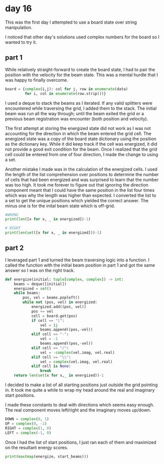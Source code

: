 # day 16

This was the first day I attempted to use a board state over string manipulation.

I noticed that other day's solutions used complex numbers for the board so I wanted to try it.

## part 1

While relatively straight-forward to create the board state, I had to pair the position with the velocity for the beam state. This was a mental hurdle that I was happy to finally overcome.

```python
board = {complex(i,j): col for j, row in enumerate(data)
         for i, col in enumerate(row.strip())}
```

I used a deque to stack the beams as I iterated. If any valid splitters were encountered while traversing the grid, I added them to the stack. The initial beam was run all the way through; until the beam exited the grid or a previous beam registration was encounter (both position and velocity).

The first attempt at storing the energized state did not work as I was not accounting for the direction in which the beam entered the grid cell. The energized state was a copy of the board state dictionary using the position as the dictionary key. While it did keep track if the cell was energized, it did not provide a good exit condition for the beam. Once I realized that the grid cell could be entered from one of four direction, I made the change to using a set.

Another mistake I made was in the calculation of the energized cells. I used the length of the list comprehension over positions to determine the number of cells that had been energized and was surprised to learn that the number was too high. It took me forever to figure out that ignoring the direction component meant that I could have the same position in the list four times which was why the length was higher than expected. I converted the list to a set to get the unique positions which yielded the correct answer. The minus one is for the inital beam state which is off-grid.

```python
#WRONG
print(len([x for x, _ in energized])-1)

# RIGHT
print(len(set([x for x, _ in energized]))-1)
```

## part 2

I leveraged part 1 and turned the beam traversing logic into a function. I called the function with the initial beam position in part 1 and got the same answer so I was on the right track.

```python
def energize(initial: tuple[complex, complex]) -> int:
    beams = deque([initial])
    energized = set()
    while beams:
        pos, vel = beams.popleft()
        while not (pos, vel) in energized:
            energized.add((pos, vel))
            pos += vel
            cell = board.get(pos)
            if cell == "|":
                vel = 1j
                beams.append((pos,-vel))
            elif cell == "-":
                vel = -1
                beams.append((pos,-vel))
            elif cell == "/":
                vel = -complex(vel.imag, vel.real)
            elif cell == "\\":
                vel = complex(vel.imag, vel.real)
            elif cell is None:
                break
    return len(set(x for x,_ in energized))-1
```

I decided to make a list of all starting positions just outside the grid pointing in. It took me quite a while to wrap my head around the real and imaginary start positions.

I made these constants to deal with directions which seems easy enough. The real component moves left/right and the imaginary moves up/down.

```python
DOWN = complex(0, 1)
UP = complex(0, -1)
RIGHT = complex(1, 0)
LEFT = complex(-1, 0)
```

Once I had the list of start positions, I just ran each of them and maximized on the resultant energy scores.

```python
print(max(map(energize, start_beams)))
```

